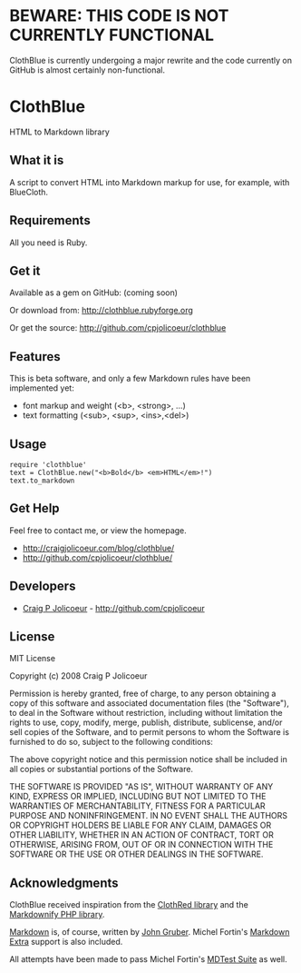 # BEWARE: THIS CODE IS NOT CURRENTLY FUNCTIONAL 

ClothBlue is currently undergoing a major rewrite and the code currently on GitHub is almost certainly non-functional.
  
# ClothBlue 

HTML to Markdown library

## What it is

A script to convert HTML into Markdown markup for use, for example, with BlueCloth.

## Requirements

All you need is Ruby.

## Get it

Available as a gem on GitHub: (coming soon)

Or download from: http://clothblue.rubyforge.org

Or get the source: http://github.com/cpjolicoeur/clothblue

## Features

This is beta software, and only a few Markdown rules have been implemented yet:

* font markup and weight (&lt;b&gt;, &lt;strong&gt;, ...)
* text formatting (&lt;sub&gt;, &lt;sup&gt;, &lt;ins&gt;,&lt;del&gt;)

## Usage

    require 'clothblue'
    text = ClothBlue.new("<b>Bold</b> <em>HTML</em>!")
    text.to_markdown

## Get Help

Feel free to contact me, or view the homepage.

* http://craigjolicoeur.com/blog/clothblue/
* http://github.com/cpjolicoeur/clothblue/

## Developers

* [Craig P Jolicoeur](http://craigjolicoeur.com) - http://github.com/cpjolicoeur

## License

MIT License

Copyright (c) 2008 Craig P Jolicoeur

Permission is hereby granted, free of charge, to any person obtaining a copy
of this software and associated documentation files (the "Software"), to deal
in the Software without restriction, including without limitation the rights
to use, copy, modify, merge, publish, distribute, sublicense, and/or sell
copies of the Software, and to permit persons to whom the Software is
furnished to do so, subject to the following conditions:

The above copyright notice and this permission notice shall be included in
all copies or substantial portions of the Software.

THE SOFTWARE IS PROVIDED "AS IS", WITHOUT WARRANTY OF ANY KIND, EXPRESS OR
IMPLIED, INCLUDING BUT NOT LIMITED TO THE WARRANTIES OF MERCHANTABILITY,
FITNESS FOR A PARTICULAR PURPOSE AND NONINFRINGEMENT. IN NO EVENT SHALL THE
AUTHORS OR COPYRIGHT HOLDERS BE LIABLE FOR ANY CLAIM, DAMAGES OR OTHER
LIABILITY, WHETHER IN AN ACTION OF CONTRACT, TORT OR OTHERWISE, ARISING FROM,
OUT OF OR IN CONNECTION WITH THE SOFTWARE OR THE USE OR OTHER DEALINGS IN
THE SOFTWARE.

## Acknowledgments

ClothBlue received inspiration from the [ClothRed library](http://clothred.rubyforge.org/) and the [Markdownify PHP library](http://milianw.de/projects/markdownify/).

[Markdown](http://daringfireball.com/projects/markdown) is, of course, written by [John Gruber](http://daringfireball.com).  Michel Fortin's [Markdown Extra](http://www.michelf.com/projects/php-markdown/extra/) support is also included.

All attempts have been made to pass Michel Fortin's [MDTest Suite](http://article.gmane.org/gmane.text.markdown.general/2540) as well.
